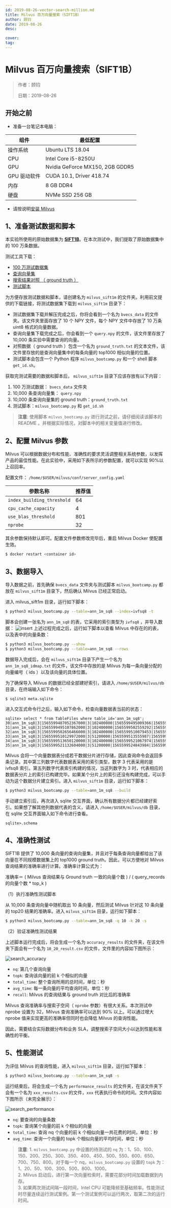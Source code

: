 ```yaml
---
id: 2019-08-26-vector-search-million.md
title: Milvus 百万向量搜索（SIFT1B）
author: 顾钧
date: 2019-08-26
desc:

cover:
tag:
---
```


# Milvus 百万向量搜索（SIFT1B）

> 作者：顾钧
>
> 日期：2019-08-26

## 开始之前

- 准备一台笔记本电脑：

| 组件         | 最低配置                        |
| ------------ | ------------------------------- |
| 操作系统     | Ubuntu LTS 18.04                |
| CPU          | Intel Core i5-8250U             |
| GPU          | Nvidia GeForce MX150, 2GB GDDR5 |
| GPU 驱动软件 | CUDA 10.1, Driver 418.74        |
| 内存         | 8 GB DDR4                       |
| 硬盘         | NVMe SSD 256 GB                 |

- 请按说明[安装 Milvus](https://github.com/milvus-io/docs/blob/branch-0.3.1/QuickStart.md)

## 1、准备测试数据和脚本

本实验所使用的原始数据集为 [**SIFT1B**](http://corpus-texmex.irisa.fr/)。在本次测试中，我们提取了原始数据集中的 100 万条数据。

测试工具下载：

- [100 万测试数据集](https://pan.baidu.com/s/1nVIIxO8MnOle339iYs2dUw)
- [查询向量集](https://pan.baidu.com/s/1mBRM1cJZ6QWehDuddOYl4A)
- [搜索结果对照 （ ground truth ）](https://pan.baidu.com/s/1-95nJvW3vx2Cq9wqBWOFaA)
- [测试脚本](https://github.com/milvus-io/bootcamp/tree/0.3.1/scripts)

为方便存放测试数据和脚本，请创建名为 `milvus_sift1m` 的文件夹。利用前文提供的下载链接，将测试数据集下载到 `milvus_sift1m` 目录下：

- 测试数据集下载并解压完成之后，你将会看到一个名为 `bvecs_data` 的文件夹。该文件夹里面存放了 10 个 NPY 文件，每个 NPY 文件中存放了 10 万条 uint8 格式的向量数据。
- 查询向量集下载完成之后，你会看到一个 `query.npy` 的文件，该文件里存放了 10,000 条实验中需要查询的向量。
- 对照数据（ ground truth ）包含一个名为 `ground_truth.txt` 的文本文件，该文件里存放的是查询向量集中的每条向量的 top1000 相似向量的位置。
- 测试脚本会包含一个 Python 程序 `milvus_bootcamp.py` 和一个 shell 脚本 `get_id.sh`。

获取完测试需要的数据和脚本后， `milvus_sift1m` 目录下应该存放有以下内容：

1. 100 万测试数据： `bvecs_data` 文件夹
2. 10,000 条查询向量集： `query.npy`
3. 10,000 条查询向量集的 ground truth：`ground_truth.txt`
4. 测试脚本：`milvus_bootcamp.py` 和 `get_id.sh`

> **注意**: 使用脚本 `milvus_bootcamp.py` 进行测试之前，请仔细阅读该脚本的 README 。并根据实际情况，对脚本中的相关变量值进行修改。

## 2、配置 Milvus 参数

Milvus 可以根据数据分布和性能、准确性的要求灵活调整相关系统参数，以发挥产品的最佳性能。在此实验中，采用如下表所示的参数配置，就可以实现 90%以上召回率。

配置文件： `/home/$USER/milvus/conf/server_config.yaml`

| 参数名称                   | 推荐值 |
| -------------------------- | ------ |
| `index_building_threshold` | 64     |
| `cpu_cache_capacity`       | 4      |
| `use_blas_threshold`       | 801    |
| `nprobe`                   | 32     |

其余参数保持默认即可。配置文件参数修改完毕后，重启 Milvus Docker 使配置生效。

```bash
$ docker restart <container id>
```

## 3、数据导入

导入数据之前，首先确保 `bvecs_data` 文件夹与测试脚本 `milvus_bootcamp.py` 都放在 `milvus_sift1m` 目录下，然后确认 Milvus 已经正常启动。

进入 milvus_sift1m 目录，运行如下脚本：

```bash
$ python3 milvus_bootcamp.py --table=ann_1m_sq8 --index=ivfsq8 -t
```

脚本会创建一张名为 `ann_1m_sq8` 的表，它采用的索引类型为 `ivfsq8` ，并导入数据：
![insert](https://raw.githubusercontent.com/milvus-io/community/master/blog/assets/data_insert.png)
上述过程完成之后，运行如下脚本以查看 Milvus 中存在的的表，以及表中的向量条数：

```bash
$ python3 milvus_bootcamp.py --show
$ python3 milvus_bootcamp.py --table=ann_1m_sq8 --rows
```

数据导入完成后，会在 `milvus_sift1m` 目录下产生一个名为 `ann_1m_sq8_idmap.txt` 的文件，该文件中存放的是 Milvus 为每一条向量分配的向量编号（ ids ）以及该向量的具体位置。

为了确保导入 Milvus 的数据已经全部建好索引，请进入 `/home/$USER/milvus/db` 目录，在终端输入如下命令：

```bash
$ sqlite3 meta.sqlite
```

进入交互式命令行之后，输入如下命令，检查向量数据表当前的状态：

```sqlite
sqlite> select * from TableFiles where table_id='ann_1m_sq8';
30|ann_1m_sq8|3|1565599487052367000|3|102400000|1565599495009366|1565599487052372|1190712
31|ann_1m_sq8|3|1565599495107862000|3|102400000|1565599502559292|1565599495107863|1190712
32|ann_1m_sq8|3|1565599502656466000|3|102400000|1565599510079453|1565599502656467|1190712
33|ann_1m_sq8|3|1565599510129972000|3|51200000|1565599513555987|1565599510129973|1190712
34|ann_1m_sq8|3|1565599513650120000|3|102400000|1565599521067974|1565599513650121|1190712
35|ann_1m_sq8|3|1565599521132604000|3|51200000|1565599524843984|1565599521132605|1190712
```

Milvus 会将一个向量数据表分成若干数据分片进行存储，因此查询命令会返回多条记录。其中第三列数字代表数据表采用的索引类型，数字 3 代表采用的是 ivfsq8 索引。第五列数字代表索引构建的情况，当这列数字为 3 时，代表相应的数据表分片上的索引已构建完毕。如果某个分片上的索引还没有构建完成，可以手动为这个数据分片建立索引。进入 `milvus_sift1m` 目录，运行如下脚本：

```bash
$ python3 milvus_bootcamp.py --table=ann_1m_sq8 --build
```

手动建立索引后，再次进入 sqlite 交互界面，确认所有数据分片都已经建好索引。如果想了解其他列数据代表的含义，请进入 `/home/$USER/milvus/db` 目录，在 sqlite 交互界面输入如下命令进行查看。

```sqlite
sqlite>.schema
```

## 4、准确性测试

SIFT1B 提供了 10,000 条向量的查询向量集，并且对于每条查询向量都给出了该向量在不同规模数据集上的 top1000 ground truth。因此，可以方便地对 Milvus 查询结果的准确率进行计算。准确率计算公式为：

准确率＝ ( Milvus 查询结果与 Ground truth 一致的向量个数 ) / ( query_records 的向量个数 \* top_k )

（1）执行准确性测试脚本

从 10,000 条查询向量中随机取出 10 条向量，然后测试 Milvus 针对这 10 条向量的 top20 结果的准确率。进入 `milvus_sift1m` 目录，运行如下脚本：

```bash
$ python3 milvus_bootcamp.py --table=ann_1m_sq8 -q 10 -k 20 -s
```

（2）验证准确性测试结果

上述脚本运行完成后，将会生成一个名为 `accuracy_results` 的文件夹，在该文件夹下面会有一个名为 `10_20_result.csv` 的文件，文件里的内容如下图所示：

![search_accuracy](https://raw.githubusercontent.com/milvus-io/community/master/blog/assets/accuracy.png)

- `nq`: 第几个查询向量
- `topk`: 查询该向量的前 k 个相似的向量
- `total_time`: 整个查询所用的总时间，单位：秒
- `avg_time`: 每一条向量的平均查询时间，单位：秒
- `recall`: Milvus 的查询结果与 ground truth 对比后的准确率

Milvus 查询准确率与搜索子空间（ `nprobe` 参数）有很大关系。本次测试中 nprobe 设置为 32，Milvus 查询准确率可以达到 90% 以上。可以通过增大 nprobe 值来实现更高的准确率但同时也会降低 Milvus 的查询性能。

因此，需要结合实际数据分布和业务 SLA，调整搜索子空间大小以达到性能和准确性的平衡。

## 5、性能测试

为评估 Milvus 的查询性能，进入 `milvus_sift1m` 目录，运行如下脚本：

```bash
$ python3 milvus_bootcamp.py --table=ann_1m_sq8 -s
```

运行结束后，将会生成一个名为 `performance_results` 的文件夹，在该文件夹下会有一个名为 `xxx_results.csv` 的文件，`xxx` 代表执行命令的时间。文件内容如下图所示（未完全展示）：

![search_performance](https://raw.githubusercontent.com/milvus-io/community/master/blog/assets/performance.png)

- `nq`: 要查询的向量条数
- `topk`: 查询某个向量的前 k 个相似的向量
- `total_time`: 查询 nq 个向量的前 k 个相似向量一共花费的时间，单位：秒
- `avg_time`: 查询一个向量的 topk 个相似向量的平均时间，单位：秒

> **注意**: 1. `milvus_bootcamp.py` 中设置的待测试的 `nq` 为：1、50、100、150、200、250、300、350、400、450、500、550、600、650、700、750、800。对于每一个 nq，`milvus_bootcamp.py` 设置的 `topk` 为：1、20、50、100、300、500、800、1000。<br/> 2. Milvus 启动后，进行第一次向量检索时，需要花部分时间加载数据到内存。<br/> 3. 如果两次测试间隔一段时间，Intel CPU 可能降频至基础频率。性能测试时尽量连续运行测试案例。第一个测试案例可以运行两次，取第二次的运行时间。

